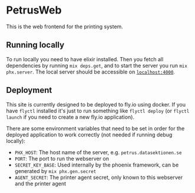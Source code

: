 # PetrusWeb

This is the web frontend for the printing system.

## Running locally
To run locally you need to have elixir installed. Then you fetch all 
dependencies by running `mix deps.get`, and to start the server you run 
`mix phx.server`. The local server should be accessible on
[`localhost:4000`](http://localhost:4000).

## Deployment
This site is currently designed to be deployed to fly.io using docker. If you 
have `flyctl` installed it's just to run something like `flyctl deploy` (or 
`flyctl launch` if you need to create a new fly.io application).

There are some environment variables that need to be set in order for the 
deployed application to work correctly (not needed if running debug locally):

- `PHX_HOST`: The host name of the server, e.g. `petrus.datasektionen.se`
- `PORT`: The port to run the webserver on
- `SECRET_KEY_BASE`: Used internally by the phoenix framework, can be generated
by `mix phx.gen.secret`
- `AGENT_SECRET`: The printer agent secret, only known to this webserver and 
the printer agent
